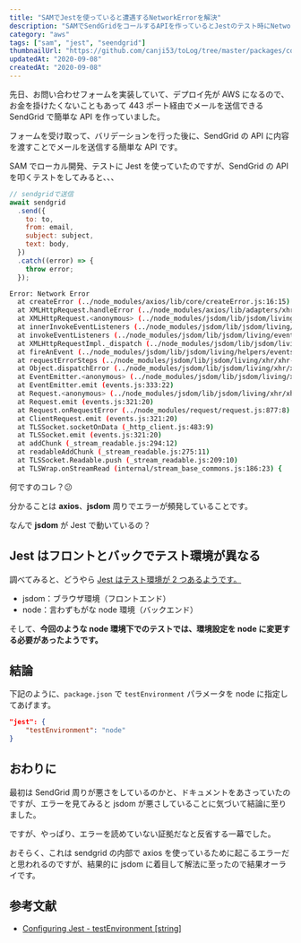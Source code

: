 ```yaml
---
title: "SAMでJestを使っていると遭遇するNetworkErrorを解決"
description: "SAMでSendGridをコールするAPIを作っているとJestのテスト時にNetworkErrorに遭遇しました。結論、Jestのテスト環境の設定をデフォルトの'jsdom'から'node'に変えることで解決。原因はハッキリと言えないのですが、node環境下でサーバサイドを組んでいるのなら環境を'node'にしてテストするのが当たり前っぽいです"
category: "aws"
tags: ["sam", "jest", "seendgrid"]
thumbnailUrl: "https://github.com/canji53/toLog/tree/master/packages/contents/tolog/posts/jest-sam-network-error/thumbnail.png"
updatedAt: "2020-09-08"
createdAt: "2020-09-08"
---
```


先日、お問い合わせフォームを実装していて、デプロイ先が AWS になるので、お金を掛けたくないこともあって 443 ポート経由でメールを送信できる SendGrid で簡単な API を作っていました。

フォームを受け取って、バリデーションを行った後に、SendGrid の API に内容を渡すことでメールを送信する簡単な API です。

SAM でローカル開発、テストに Jest を使っていたのですが、SendGrid の API を叩くテストをしてみると、、、

```js
// sendgridで送信
await sendgrid
  .send({
    to: to,
    from: email,
    subject: subject,
    text: body,
  })
  .catch((error) => {
    throw error;
  });
```

```bash
Error: Network Error
  at createError (../node_modules/axios/lib/core/createError.js:16:15)
  at XMLHttpRequest.handleError (../node_modules/axios/lib/adapters/xhr.js:83:14)
  at XMLHttpRequest.<anonymous> (../node_modules/jsdom/lib/jsdom/living/helpers/create-event-accessor.js:32:32)
  at innerInvokeEventListeners (../node_modules/jsdom/lib/jsdom/living/events/EventTarget-impl.js:318:25)
  at invokeEventListeners (../node_modules/jsdom/lib/jsdom/living/events/EventTarget-impl.js:274:3)
  at XMLHttpRequestImpl._dispatch (../node_modules/jsdom/lib/jsdom/living/events/EventTarget-impl.js:221:9)
  at fireAnEvent (../node_modules/jsdom/lib/jsdom/living/helpers/events.js:18:36)
  at requestErrorSteps (../node_modules/jsdom/lib/jsdom/living/xhr/xhr-utils.js:128:3)
  at Object.dispatchError (../node_modules/jsdom/lib/jsdom/living/xhr/xhr-utils.js:59:3)
  at EventEmitter.<anonymous> (../node_modules/jsdom/lib/jsdom/living/xhr/XMLHttpRequest-impl.js:654:18)
  at EventEmitter.emit (events.js:333:22)
  at Request.<anonymous> (../node_modules/jsdom/lib/jsdom/living/xhr/xhr-utils.js:390:47)
  at Request.emit (events.js:321:20)
  at Request.onRequestError (../node_modules/request/request.js:877:8)
  at ClientRequest.emit (events.js:321:20)
  at TLSSocket.socketOnData (_http_client.js:483:9)
  at TLSSocket.emit (events.js:321:20)
  at addChunk (_stream_readable.js:294:12)
  at readableAddChunk (_stream_readable.js:275:11)
  at TLSSocket.Readable.push (_stream_readable.js:209:10)
  at TLSWrap.onStreamRead (internal/stream_base_commons.js:186:23) {
```

何ですのコレ？:confused:

分かることは **axios**、**jsdom** 周りでエラーが頻発していることです。

なんで **jsdom** が Jest で動いているの？

## Jest はフロントとバックでテスト環境が異なる

調べてみると、どうやら [Jest はテスト環境が 2 つあるようです。](https://jestjs.io/docs/en/configuration#testenvironment-string)

- jsdom：ブラウザ環境（フロントエンド）
- node：言わずもがな node 環境（バックエンド）

そして、**今回のような node 環境下でのテストでは、環境設定を node に変更する必要があったようです。**

## 結論

下記のように、`package.json` で `testEnvironment` パラメータを node に指定してあげます。

```json
"jest": {
    "testEnvironment": "node"
}
```

## おわりに

最初は SendGrid 周りが悪さをしているのかと、ドキュメントをあさっていたのですが、エラーを見てみると jsdom が悪さしていることに気づいて結論に至りました。

ですが、やっぱり、エラーを読めていない証拠だなと反省する一幕でした。

おそらく、これは sendgrid の内部で axios を使っているために起こるエラーだと思われるのですが、結果的に jsdom に着目して解法に至ったので結果オーライです。

## 参考文献

- [Configuring Jest - testEnvironment [string]](https://jestjs.io/docs/en/configuration#testenvironment-string)
